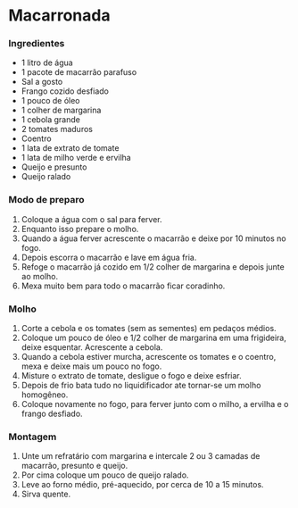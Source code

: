 # Macarronada 

### Ingredientes

- 1 litro de água
- 1 pacote de macarrão parafuso
- Sal a gosto
- Frango cozido desfiado
- 1 pouco de óleo
- 1 colher de margarina
- 1 cebola grande
- 2 tomates maduros
- Coentro
- 1 lata de extrato de tomate
- 1 lata de milho verde e ervilha
- Queijo e presunto
- Queijo ralado

### Modo de preparo

1. Coloque a água com o sal para ferver.
2. Enquanto isso prepare o molho.
3. Quando a água ferver acrescente o macarrão e deixe por 10 minutos no fogo.
4. Depois escorra o macarrão e lave em água fria.
5. Refoge o macarrão já cozido em 1/2 colher de margarina e depois junte ao molho.
6. Mexa muito bem para todo o macarrão ficar coradinho.

### Molho

1. Corte a cebola e os tomates (sem as sementes) em pedaços médios.
2. Coloque um pouco de óleo e 1/2 colher de margarina em uma frigideira, deixe esquentar. Acrescente a cebola.
3. Quando a cebola estiver murcha, acrescente os tomates e o coentro, mexa e deixe mais um pouco no fogo.
4. Misture o extrato de tomate, desligue o fogo e deixe esfriar.
5. Depois de frio bata tudo no liquidificador ate tornar-se um molho homogêneo.
6. Coloque novamente no fogo, para ferver junto com o milho, a ervilha e o frango desfiado.

### Montagem

1. Unte um refratário com margarina e intercale 2 ou 3 camadas de macarrão, presunto e queijo.
2. Por cima coloque um pouco de queijo ralado.
3. Leve ao forno médio, pré-aquecido, por cerca de 10 a 15 minutos.
4. Sirva quente.



